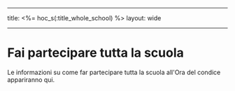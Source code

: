* * *

title: <%= hoc_s(:title_whole_school) %> layout: wide

* * *

# Fai partecipare tutta la scuola

Le informazioni su come far partecipare tutta la scuola all'Ora del condice appariranno qui.